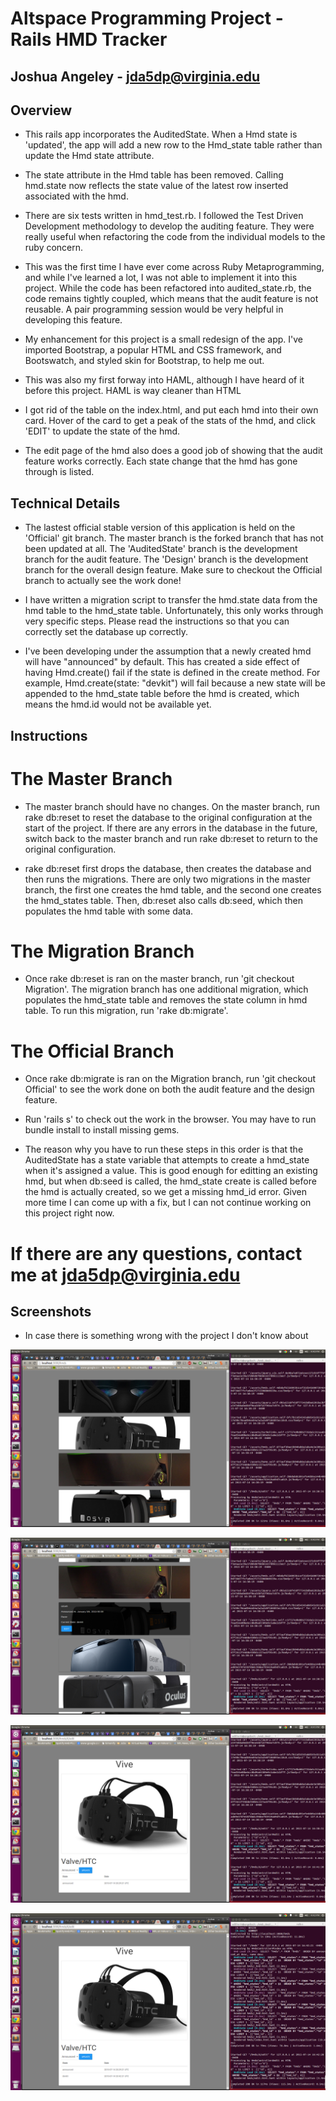 # Altspace Programming Project - Rails HMD Tracker
## Joshua Angeley - jda5dp@virginia.edu

## Overview

- This rails app incorporates the AuditedState. When a Hmd state is 'updated', the app will add a new row to the Hmd_state table rather than update the Hmd state attribute.

- The state attribute in the Hmd table has been removed. Calling hmd.state now reflects the state value of the latest row inserted associated with the hmd.

- There are six tests written in hmd_test.rb. I followed the Test Driven Development methodology to develop the auditing feature. They were really useful when refactoring the code from the individual models to the ruby concern.

- This was the first time I have ever come across Ruby Metaprogramming, and while I've learned a lot, I was not able to implement it into this project. While the code has been refactored into audited_state.rb, the code remains tightly coupled, which means that the audit feature is not reusable. A pair programming session would be very helpful in developing this feature.

- My enhancement for this project is a small redesign of the app. I've imported Bootstrap, a popular HTML and CSS framework, and Bootswatch, and styled skin for Bootstrap, to help me out.

- This was also my first forway into HAML, although I have heard of it before this project. HAML is way cleaner than HTML

- I got rid of the table on the index.html, and put each hmd into their own card. Hover of the card to get a peak of the stats of the hmd, and click 'EDIT' to update the state of the hmd.

- The edit page of the hmd also does a good job of showing that the audit feature works correctly. Each state change that the hmd has gone through is listed.

## Technical Details

- The lastest official stable version of this application is held on the 'Official' git branch. The master branch is the forked branch that has not been updated at all. The 'AuditedState' branch is the development branch for the audit feature. The 'Design' branch is the development branch for the overall design feature. Make sure to checkout the Official branch to actually see the work done!

- I have written a migration script to transfer the hmd.state data from the hmd table to the hmd_state table. Unfortunately, this only works through very specific steps. Please read the instructions so that you can correctly set the database up correctly.

- I've been developing under the assumption that a newly created hmd will have "announced" by default. This has created a side effect of having Hmd.create() fail if the state is defined in the create method. For example, Hmd.create(state: "devkit") will fail because a new state will be appended to the hmd_state table before the hmd is created, which means the hmd.id would not be available yet.

## Instructions

# The Master Branch

- The master branch should have no changes. On the master branch, run rake db:reset to reset the database to the original configuration at the start of the project. If there are any errors in the database in the future, switch back to the master branch and run rake db:reset to return to the original configuration.

- rake db:reset first drops the database, then creates the database and then runs the migrations. There are only two migrations in the master branch, the first one creates the hmd table, and the second one creates the hmd_states table. Then, db:reset also calls db:seed, which then populates the hmd table with some data.

# The Migration Branch

- Once rake db:reset is ran on the master branch, run 'git checkout Migration'. The migration branch has one additional migration, which populates the hmd_state table and removes the state column in hmd table. To run this migration, run 'rake db:migrate'.

# The Official Branch

- Once rake db:migrate is ran on the Migration branch, run 'git checkout Official' to see the work done on both the audit feature and the design feature.

- Run 'rails s' to check out the work in the browser. You may have to run bundle install to install missing gems.

- The reason why you have to run these steps in this order is that the AuditedState has a state variable that attempts to create a hmd_state when it's assigned a value. This is good enough for editting an existing hmd, but when db:seed is called, the hmd_state create is called before the hmd is actually created, so we get a missing hmd_id error. Given more time I can come up with a fix, but I can not continue working on this project right now.

# If there are any questions, contact me at jda5dp@virginia.edu

## Screenshots

- In case there is something wrong with the project I don't know about

![Alt text](/images/Home_Page.png?raw=true "Home Page")

![Alt text](/images/OSVR_highlight.png?raw=true "OSVR Hover")

![Alt text](/images/Vive_Edit_Page.png?raw=true "Vive Edit Page")

![Alt text](/images/Vive_State_Update.png?raw=true "Vive State Update")

